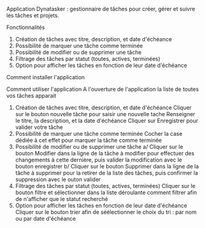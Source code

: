 Application Dynatasker : gestionnaire de tâches pour créer, gérer et suivre les tâches et projets.

Fonctionnalités
1. Création de tâches avec titre, description, et date d'échéance
2. Possibilité de marquer une tâche comme terminée
3. Possibilité de modifier ou de supprimer une tâche
4. Filtrage des tâches par statut (toutes, actives, terminées)
5. Option pour afficher les tâches en fonction de leur date d'échéance

Comment installer l'application




Comment utiliser l'application
A l'ouverture de l'application la liste de toutes vos tâches apparait
1. Création de tâches avec titre, description, et date d'échéance
        Cliquer sur le bouton nouvelle tâche pour saisir une nouvelle tache
        Renseigner le titre, la description, et la date d'échéance
        Cliquer sur Enregistrer pour valider votre tâche
2. Possibilité de marquer une tâche comme terminée
        Cocher la case dédiée à cet effet pour marquer la tâche comme terminée
3. Possibilité de modifier ou de supprimer une tâche
        a/ Cliquer sur le bouton Modifier dans la ligne de la tâche à modifier pour effectuer des changements à cette dernière, puis valider la modification avec le bouton enregistrer
        b/ Cliquer sur le bouton Supprimer dans la ligne de la tâche à supprimer pour la retirer de la liste des tâches, puis confirmer la suppression avec le outon valider
4. Filtrage des tâches par statut (toutes, actives, terminées)
        Cliquer sur le bouton filtre et sélectionner dans la liste déroulante comment filtrer afin de n'afficher que le statut recherché
5. Option pour afficher les tâches en fonction de leur date d'échéance
        Cliquer sur le bouton trier afin de séélectionner le choix du tri : par nom ou par date d'échéance


